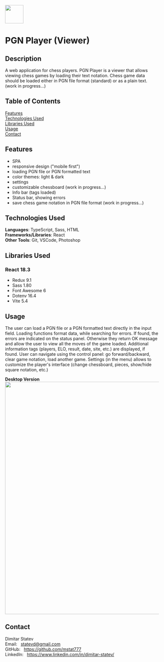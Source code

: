 <img src="https://pgn.mitkostatev.com/other/logo.png" width="60"/> 

# PGN Player (Viewer)

## Description

A web application for chess players. PGN Player is a viewer that allows viewing chess games by loading their text notation. Chess game data should be loaded either in PGN file format (standard) or as a plain text. (work in progress...)

## Table of Contents

[Features](#features)<br/>
[Technologies Used](#technologies-used)<br/>
[Libraries Used](#libraries-used)<br/>
[Usage](#usage)<br/>
[Contact](#contact)

## Features

- SPA
- responsive design ("mobile first")
- loading PGN file or PGN formatted text
- color themes: light & dark
- settings
- customizable chessboard (work in progress...)
- Info bar (tags loaded)
- Status bar, showing errors
- save chess game notation in PGN file format (work in progress...)

## Technologies Used

**Languages**: TypeScript, Sass, HTML<br/>
**Frameworks/Libraries**: React<br/>
**Other Tools**: Git, VSCode, Photoshop

## Libraries Used

### React 18.3
* Redux 9.1
* Sass 1.80
* Font Awesome 6
* Dotenv 16.4
* Vite 5.4

## Usage 

The user can load a PGN file or a PGN formatted text directly in the input field.
Loading functions format data, while searching for errors. If found, the errors are indicated on the status panel. Otherwise they return OK message and allow the user to view all the moves of the game loaded. Additional information tags (players, ELO,  result, date, site, etc.) are displayed, if found. User can navigate using the control panel: go forward/backward, clear game notation, load another game. 
Settings (in the menu) allows to customize the player's interface (change chessboard, pieces, show/hide square notation, etc.)

**Desktop Version**<br/>
<img src="https://pgn.mitkostatev.com/other/pgn-player-home-desktop.png" width="760"/>

## Contact

Dimitar Statev<br/>
Email: &nbsp;  statevd@gmail.com<br/>
GitHub: &nbsp;  https://github.com/mstat777<br/>
LinkedIn: &nbsp;  https://www.linkedin.com/in/dimitar-statev/
